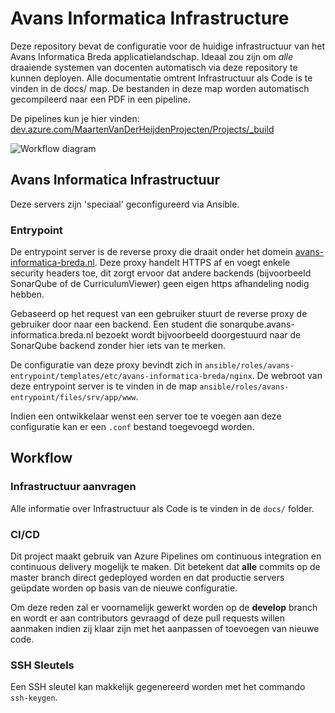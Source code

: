 # Avans Informatica Infrastructure

Deze repository bevat de configuratie voor de huidige infrastructuur van het Avans Informatica Breda applicatielandschap. 
Ideaal zou zijn om _alle_ draaiende systemen van docenten automatisch via deze repository te kunnen deployen.
Alle documentatie omtrent Infrastructuur als Code is te vinden in de docs/ map.
De bestanden in deze map worden automatisch gecompileerd naar een PDF in een pipeline.

De pipelines kun je hier vinden: [dev.azure.com/MaartenVanDerHeijdenProjecten/Projects/_build](https://dev.azure.com/MaartenVanDerHeijdenProjecten/Projects/_build)

![Workflow diagram](docs/img/high-level.png)

## Avans Informatica Infrastructuur

Deze servers zijn 'speciaal' geconfigureerd via Ansible.

### Entrypoint

De entrypoint server is de reverse proxy die draait onder het domein [avans-informatica-breda.nl](https://avans-informatica-breda.nl).
Deze proxy handelt HTTPS af en voegt enkele security headers toe, dit zorgt ervoor
dat andere backends (bijvoorbeeld SonarQube of de CurriculumViewer) geen eigen https
afhandeling nodig hebben.

Gebaseerd op het request van een gebruiker stuurt de reverse proxy
de gebruiker door naar een backend. Een student die 
sonarqube.avans-informatica.breda.nl bezoekt wordt bijvoorbeeld doorgestuurd naar de SonarQube backend
zonder hier iets van te merken. 

De configuratie van deze proxy bevindt zich in `ansible/roles/avans-entrypoint/templates/etc/avans-informatica-breda/nginx`.
De webroot van deze entrypoint server is te vinden in de map `ansible/roles/avans-entrypoint/files/srv/app/www`.

Indien een ontwikkelaar wenst een server toe te voegen aan deze configuratie kan er een `.conf` bestand toegevoegd worden.

## Workflow

### Infrastructuur aanvragen

Alle informatie over Infrastructuur als Code is te vinden in de `docs/` folder.

### CI/CD

Dit project maakt gebruik van Azure Pipelines om continuous integration en continuous delivery
mogelijk te maken. Dit betekent dat **alle** commits op de master branch direct
gedeployed worden en dat productie servers geüpdate worden op basis van de
nieuwe configuratie.

Om deze reden zal er voornamelijk gewerkt worden op de **develop** branch en wordt er aan
contributors gevraagd of deze pull requests willen aanmaken indien zij klaar zijn
met het aanpassen of toevoegen van nieuwe code.

### SSH Sleutels

Een SSH sleutel kan makkelijk gegenereerd worden met het commando `ssh-keygen`.
